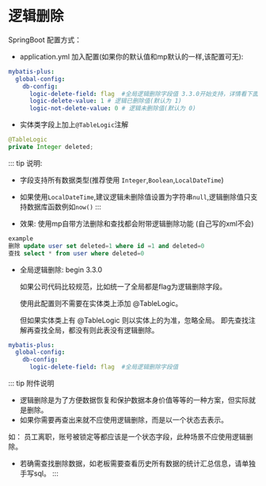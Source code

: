 # 逻辑删除

SpringBoot 配置方式：

- application.yml 加入配置(如果你的默认值和mp默认的一样,该配置可无):

```yaml
mybatis-plus:
  global-config:
    db-config:
      logic-delete-field: flag  #全局逻辑删除字段值 3.3.0开始支持，详情看下面。
      logic-delete-value: 1 # 逻辑已删除值(默认为 1)
      logic-not-delete-value: 0 # 逻辑未删除值(默认为 0)
```

- 实体类字段上加上`@TableLogic`注解

```java
@TableLogic
private Integer deleted;
```

::: tip 说明:
- 字段支持所有数据类型(推荐使用 `Integer`,`Boolean`,`LocalDateTime`)
- 如果使用`LocalDateTime`,建议逻辑未删除值设置为字符串`null`,逻辑删除值只支持数据库函数例如`now()`
:::
  
- 效果: 使用mp自带方法删除和查找都会附带逻辑删除功能 (自己写的xml不会)

``` sql
example
删除 update user set deleted=1 where id =1 and deleted=0
查找 select * from user where deleted=0
```
  
- 全局逻辑删除: begin 3.3.0

  如果公司代码比较规范，比如统一了全局都是flag为逻辑删除字段。
  
  使用此配置则不需要在实体类上添加 @TableLogic。
  
  但如果实体类上有 @TableLogic 则以实体上的为准，忽略全局。  即先查找注解再查找全局，都没有则此表没有逻辑删除。

```yaml
mybatis-plus:
  global-config:
    db-config:
      logic-delete-field: flag  #全局逻辑删除字段值
```
  
  
::: tip 附件说明
- 逻辑删除是为了方便数据恢复和保护数据本身价值等等的一种方案，但实际就是删除。
- 如果你需要再查出来就不应使用逻辑删除，而是以一个状态去表示。

如： 员工离职，账号被锁定等都应该是一个状态字段，此种场景不应使用逻辑删除。

- 若确需查找删除数据，如老板需要查看历史所有数据的统计汇总信息，请单独手写sql。
:::
